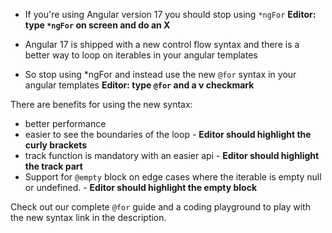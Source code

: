 - If you're using Angular version 17 you should stop using `*ngFor`
  **Editor: type `*ngFor` on screen and do an X**

- Angular 17 is shipped with a new control flow syntax and there is a better way to loop on iterables in your angular templates

- So stop using \*ngFor and instead use the new `@for` syntax in your angular templates
  **Editor: type `@for` and a v checkmark**

There are benefits for using the new syntax:

- better performance
- easier to see the boundaries of the loop - **Editor should highlight the curly brackets**
- track function is mandatory with an easier api - **Editor should highlight the track part**
- Support for `@empty` block on edge cases where the iterable is empty null or undefined. - **Editor should highlight the empty block**

Check out our complete `@for` guide and a coding playground to play with the new syntax
link in the description.
